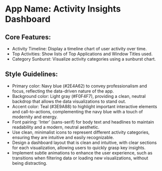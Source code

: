 # **App Name**: Activity Insights Dashboard

## Core Features:

- Activity Timeline: Display a timeline chart of user activity over time.
- Top Activities: Show lists of Top Applications and Window Titles used.
- Category Sunburst: Visualize activity categories using a sunburst chart.

## Style Guidelines:

- Primary color: Navy blue (#2E4A62) to convey professionalism and focus, reflecting the data-driven nature of the app.
- Background color: Light gray (#F0F4F7), providing a clean, neutral backdrop that allows the data visualizations to stand out.
- Accent color: Teal (#3E9A88) to highlight important interactive elements and call-to-actions, complementing the navy blue with a touch of modernity and energy.
- Font pairing: 'Inter' (sans-serif) for body text and headlines to maintain readability and a modern, neutral aesthetic.
- Use clean, minimalist icons to represent different activity categories, ensuring they are intuitive and easily recognizable.
- Design a dashboard layout that is clean and intuitive, with clear sections for each visualization, allowing users to quickly grasp key insights.
- Implement subtle animations to enhance the user experience, such as transitions when filtering data or loading new visualizations, without being distracting.